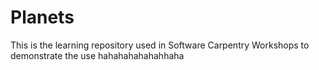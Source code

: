 # Planets 
This is the learning repository used in Software Carpentry Workshops to demonstrate the 
use hahahahahahahhaha
